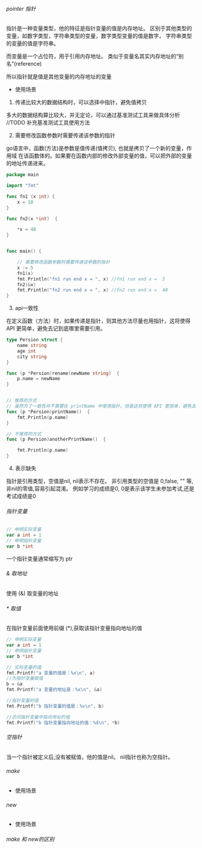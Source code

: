 ###### pointer 指针

指针是一种变量类型，他的特征是指针变量的值是内存地址。
区别于其他类型的变量，如数字类型，字符串类型的变量，数字类型变量的值是数字， 字符串类型的变量的值是字符串。

而变量是一个占位符，用于引用内存地址。
类似于变量名其实内存地址的“别名”(reference)

所以指针就是值是其他变量的内存地址的变量


- 使用场景

1. 传递比较大的数据结构时，可以选择中指针，避免值拷贝

多大的数据结构算比较大，并无定论，可以通过基准测试工具来做具体分析 //TODO 补充基准测试工具使用方法

2. 需要修改函数参数时需要传递该参数的指针

go语言中，函数(方法)是参数是值传递(值拷贝), 也就是拷贝了一个新的变量，作用域
在该函数体的。如果要在函数内部的修改外部变量的值，可以把外部的变量的地址传递进来。

```go
package main

import "fmt"

func fn1 (x int) {
	x = 10
}

func fn2(x *int)  {

	*x = 40
}


func main() {

	// 需要修改函数参数时需要传递该参数的指针
	x := 5
	fn1(x)
	fmt.Println("fn1 run end x = ", x) //fn1 run end x =  5
	fn2(&x)
	fmt.Println("fn2 run end x = ", x) //fn2 run end x =  40
}
```

3. api一致性

在定义函数（方法）时，如果传递是指针，则其他方法尽量也用指针，这将使得 API 更简单，避免去记到底哪里需要引用。

```go
type Persion struct {
	name string
	age int
	city string
}

func (p *Persion)rename(newName string)  {
	p.name = newName
}


// 推荐的方式
// 虽然为了一致性并不需要在 printName 中使用指针。但是这将使得 API 更简单，避免去记到底哪里需要引用。
func (p *Persion)printName()  {
	fmt.Println(p.name)
}

// 不推荐的方式
func (p Persion)anotherPrintName()  {

	fmt.Println(p.name)
}
```

4. 表示缺失

指针是引用类型，空值是nil, nil表示不存在。 非引用类型的空值是 0,false, "" 等, 非nil的零值,容易引起混淆。
例如学习的成绩是0, 0是表示该学生未参加考试,还是考试成绩是0

###### 指针变量

```go
// 申明实际变量
var a int = 1
// 申明指针变量
var b *int
```
一个指针变量通常缩写为 ptr


###### & 取地址

使用 (&) 取变量的地址

###### * 取值

在指针变量前面使用前缀 (*),获取该指针变量指向地址的值

```go
// 申明实际变量
var a int = 1
// 申明指针变量
var b *int

// 实际变量的值
fmt.Printf("a 变量的值是：%x\n", a)
//为指针变量赋值
b = &a
fmt.Printf("a 变量的地址是：%x\n", &a)

//指针变量的值
fmt.Printf("b 指针变量的值是：%v\n", b)

//访问指针变量中指向地址的值
fmt.Printf("b 指针变量指向地址的值：%d\n", *b)
```

###### 空指针
当一个指针被定义后,没有被赋值，他的值是nil。
nil指针也称为空指针。


###### make

- 使用场景

###### new

- 使用场景


###### make 和 new的区别

